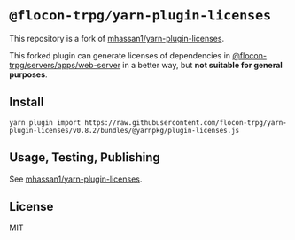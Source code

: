 # `@flocon-trpg/yarn-plugin-licenses`

This repository is a fork of [mhassan1/yarn-plugin-licenses](https://github.com/mhassan1/yarn-plugin-licenses/tree/f2f7f233afb4ef0f6e14dd034909f26256f395de).

This forked plugin can generate licenses of dependencies in [@flocon-trpg/servers/apps/web-server](https://github.com/flocon-trpg/servers/tree/main/apps/web-server) in a better way, but **not suitable for general purposes**.

## Install

```
yarn plugin import https://raw.githubusercontent.com/flocon-trpg/yarn-plugin-licenses/v0.8.2/bundles/@yarnpkg/plugin-licenses.js
```

## Usage, Testing, Publishing

See [mhassan1/yarn-plugin-licenses](https://github.com/mhassan1/yarn-plugin-licenses/tree/f2f7f233afb4ef0f6e14dd034909f26256f395de).

## License

MIT

